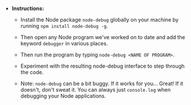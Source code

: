 * **Instructions:**
	
	* Install the Node package `node-debug` globally on your machine by running `npm install node-debug -g`. 

	* Then open any Node program we've worked on to date and add the keyword `debugger` in various places.

	* Then run the program by typing `node-debug <NAME OF PROGRAM>`. 

	* Experiment with the resulting node-debug interface to step through the code.

	* Note: `node-debug` can be a bit buggy. If it works for you... Great! If it doesn't, don't sweat it. You can always just `console.log` when debugging your Node applications. 